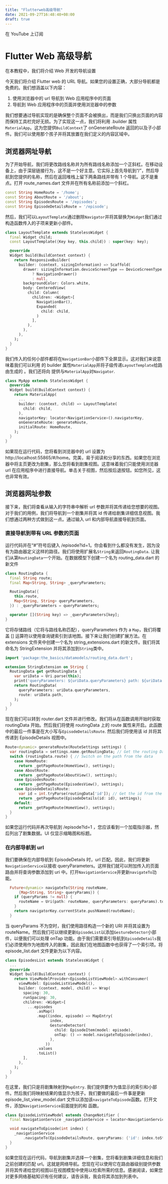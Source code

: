 ```yaml
---
title: "Flutterweb高级导航"
date: 2021-09-27T16:48:48+08:00
draft: true
---
```


在 YouTube 上订阅

# Flutter Web 高级导航

在本教程中，我们将介绍 Web 开发的导航设置

今天我们将介绍 Flutter web 的 URL 导航。如果您的设置正确，大部分导航都是免费的。我们想涵盖以下内容：

1. 使用浏览器中的 url 导航到 Web 应用程序中的页面
2. 导航到 Web 应用程序中的页面并使用浏览器中的参数

我们想要通过导航实现的是确保整个页面不会被换出，而是我们只换出页面的内容而保持工具栏完好无损。为了实现这一点，我们将利用 .builder 属性`MaterialApp`。这为您提供`BuildContext`了 onGenerateRoute 返回的以及子小部件。我们可以使用那个孩子并将其放置在我们定义的内容区域中。





## 浏览器网址导航

为了开始导航，我们将更改路线名称并为所有路线名称添加一个正斜杠。在移动设备上，由于深层链接行为，这不是一个好主意。它实际上首先导航到“/”，然后导航到您提供的名称，然后在返回堆栈上留下两条路线并带有 1 个导航。这不是重点。打开 route_names.dart 文件并在所有名称前添加一个斜杠。

```dart
const String HomeRoute = '/home';
const String AboutRoute = '/about';
const String EpisodesRoute = '/episodes';
const String EpisodeDetailsRoute = '/episode';
```

然后，我们可以`LayoutTemplate`通过删除`Navigator`并将其替换为`Widget`我们通过构造函数传入的子项来更新小部件。

```dart
class LayoutTemplate extends StatelessWidget {
  final Widget child;
  const LayoutTemplate({Key key, this.child}) : super(key: key);

  @override
  Widget build(BuildContext context) {
    return ResponsiveBuilder(
      builder: (context, sizingInformation) => Scaffold(
        drawer: sizingInformation.deviceScreenType == DeviceScreenType.Mobile
            ? NavigationDrawer()
            : null,
        backgroundColor: Colors.white,
        body: CenteredView(
          child: Column(
            children: <Widget>[
              NavigationBar(),
              Expanded(
                child: child,
              )
            ],
          ),
        ),
      ),
    );
  }
}
```

我们传入的任何小部件都将在`NavigationBar`小部件下全屏显示。这对我们来说意味着我们可以利用 的 builder 属性`MaterialApp`并将子级传递`LayoutTemplate`给路由生成的 。我们还将向 提供与`MaterialApp`对`Navigator`.

```dart
class MyApp extends StatelessWidget {
  @override
  Widget build(BuildContext context) {
    return MaterialApp(
      ...
      builder: (context, child) => LayoutTemplate(
        child: child,
      ),
      navigatorKey: locator<NavigationService>().navigatorKey,
      onGenerateRoute: generateRoute,
      initialRoute: HomeRoute,
    );
  }
}
```

如果现在运行代码，您将看到浏览器中的 url 设置为http://localhost:55865/#/home。完美，易于阅读和分享的东西。如果您在浏览器中将主页更改为剧集，那么您将看到剧集视图。这意味着我们只能使用浏览器 url 在应用程序中进行直接导航。单击关于视图，然后按后退按钮。如您所见，这也非常有效。

## 浏览器网址参数

接下来，我们将查看从输入的字符串中解析 url 参数并将其传递给您想要的视图。对于我们的用例，我们将导航到一个剧集并将其 id 传递给剧集详细信息视图。我们想通过两种方式做到这一点。通过输入 url 和内部导航直接导航到页面。

### 直接导航到带有 URL 参数的页面

运行代码并在“#”符号后键入 /episode?id=1。你会看到什么都没有发生，因为没有为路由器定义这样的路径。我们将使用扩展名`String`来返回`RoutingData`. 让我们从第`RoutingData`一个开始。在数据模型下创建一个名为 routing_data.dart 的新文件

```dart
class RoutingData {
  final String route;
  final Map<String, String> _queryParameters;

  RoutingData({
    this.route,
    Map<String, String> queryParameters,
  }) : _queryParameters = queryParameters;

  operator [](String key) => _queryParameters[key];
}
```

它将存储路线（它将与路线名称匹配），queryParameters 作为 a `Map`，我们将覆盖 [] 运算符以使用查询键索引到该地图。接下来让我们创建扩展方法。在 extensions 文件夹中创建一个名为 string_extensions.dart 的新文件。我们将其命名为 StringExtension 并将其添加到`String`类中。

```dart
import 'package:the_basics/datamodels/routing_data.dart';

extension StringExtension on String {
  RoutingData get getRoutingData {
    var uriData = Uri.parse(this);
    print('queryParameters: ${uriData.queryParameters} path: ${uriData.path}');
    return RoutingData(
      queryParameters: uriData.queryParameters,
      route: uriData.path,
    );
  }
}
```

现在我们可以转到 router.dart 文件并进行修改。我们将从在函数调用开始时获取routingData 开始。然后我们将使用 routingData 上的 route 属性来开启。此函数中的最后一件事是在大小写与`EpisodeDetailsRoute`. 然后我们将使用该 id 并将其传递到 EpisodeDetails 视图中。

```dart
Route<dynamic> generateRoute(RouteSettings settings) {
  var routingData = settings.name.getRoutingData; // Get the routing Data
  switch (routingData.route) { // Switch on the path from the data
    case HomeRoute:
      return _getPageRoute(HomeView(), settings);
    case AboutRoute:
      return _getPageRoute(AboutView(), settings);
    case EpisodesRoute:
      return _getPageRoute(EpisodesView(), settings);
    case EpisodeDetailsRoute:
      var id = int.tryParse(routingData['id']); // Get the id from the data.
      return _getPageRoute(EpisodeDetails(id: id), settings);
    default:
      return _getPageRoute(HomeView(), settings);
  }
}
```

如果您运行代码并再次导航到 /episode?id=1 ，您应该看到一个加载指示器，然后列出了剧集数据。UI 仅显示缩略图和标题。

### 在内部导航到 url

我们要确保在内部导航到 EpisodeDetails 时，url 匹配。因此，我们将更新`NavigationService`以接收 queryParameters。这样我们就可以附加传入的页面路由并将查询参数添加到 uri 中。打开`NavigationService`并更新`navigateTo`功能。

```dart
  Future<dynamic> navigateTo(String routeName,
      {Map<String, String> queryParams}) {
    if (queryParams != null) {
      routeName = Uri(path: routeName, queryParameters: queryParams).toString();
    }
    return navigatorKey.currentState.pushNamed(routeName);
  }
```

当 queryParams 不为空时，我们使用路径构造一个新的 URI 并将其设置为 routeName。然后我们可以继续更新`EpisodeList`以添加`GestureDetector`小部件，以便我们可以处理 onTap 功能。由于我们需要索引导航到`EpisodeDetails`我们必须使用作为地图传入的剧集，因此我们在地图函数中也获得了一个索引项。将 episode_list.dart 文件更新为以下内容。

```dart
class EpisodesList extends StatelessWidget {
  ...
  @override
  Widget build(BuildContext context) {
    return ViewModelProvider<EpisodeListViewModel>.withConsumer(
      viewModel: EpisodeListViewModel(),
      builder: (context, model, child) => Wrap(
        spacing: 30,
        runSpacing: 30,
        children: <Widget>[
          ...episodes
              .asMap()
              .map((index, episode) => MapEntry(
                    index,
                    GestureDetector(
                      child: EpisodeItem(model: episode),
                      onTap: () => model.navigateToEpisode(index),
                    ),
                  ))
              .values
              .toList()
        ],
      ),
    );
  }
}
```

在这里，我们只是将剧集映射到`MapEntry`. 我们提供要作为值显示的索引和小部件。然后我们将映射结果的值显示为孩子。我们要做的最后一件事是更新 episode_list_view_model.dart 文件以添加该`navigateToEpisode`函数。打开文件，添加`NavigationService`前面提到的和 函数。

```dart
class EpisodeListViewModel extends ChangeNotifier {
  final NavigationService _navigationService = locator<NavigationService>();

  void navigateToEpisode(int index) {
    _navigationService
        .navigateTo(EpisodeDetailsRoute, queryParams: {'id': index.toString()});
  }
}
```

如果您现在运行代码，导航到剧集并选择一个剧集，您将看到剧集详细信息和我们之前创建的匹配 url。这就是网络导航。您现在可以使用它在路由器级别提供参数并将其传递给您的视图以在视图模型中使用以检索所需的信息。感谢阅读，如果您对更多网络基础知识有任何建议，请告诉我，我会将其添加到列表中。
